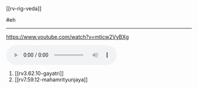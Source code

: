 [[rv-rig-veda]]

#eh

---

https://www.youtube.com/watch?v=mticw2VyBXg

![](a/misc-mantras-sung.mp3)

1. [[rv3.62.10-gayatri]]
2. [[rv7.59.12-mahamrityunjaya]]